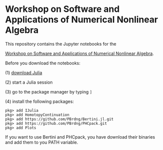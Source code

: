 # Workshop on Software and Applications of Numerical Nonlinear Algebra

This repository contains the Jupyter notebooks for the

  [Workshop on Software and Applications of Numerical Nonlinear Algebra](https://www.mis.mpg.de/calendar/conferences/2021/sanna2021.html).

Before you download the notebooks:

(1) [download Julia](https://julialang.org/downloads/)

(2) start a Julia session

(3) go to the package manager by typing `]`

(4) install the following packages:

```julia-repl
pkg> add IJulia
pkg> add HomotopyContinuation
pkg> add https://github.com/PBrdng/Bertini.jl.git
pkg> add https://github.com/PBrdng/PHCpack.git
pkg> add Plots
```

If you want to use Bertini and PHCpack, you have download their binaries and add them to you PATH variable.
